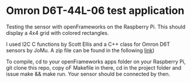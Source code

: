 Omron D6T-44L-06 test application
=================================

Testing the sensor with openFrameworks on the Raspberry Pi. This should display a 4x4 grid with colored rectangles.

I used I2C C functions by Scott Ellis and a C++ class for Omron D6T sensors by JoMu. A zip file can be found in the following [link](http://www.raspberrypi.org/forums/viewtopic.php?f=44&t=47465))

To compile, cd to your openFrameworks apps folder on your Raspberry Pi, git clone this repo, copy oF Makefile in there, cd in the project folder and issue make && make run. Your sensor should be connected by then.
